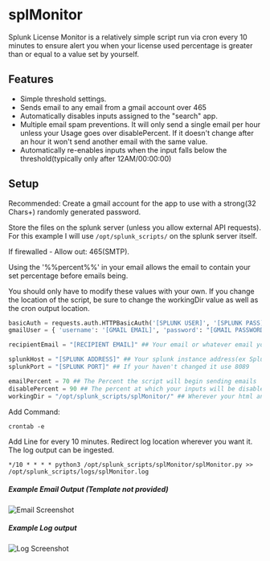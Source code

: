 # splMonitor
Splunk License Monitor is a relatively simple script run via cron every 10 minutes to ensure alert you when your license used percentage is greater than or equal to a value set by yourself.

## Features
 - Simple threshold settings.
 - Sends email to any email from a gmail account over 465
 - Automatically disables inputs assigned to the "search" app.
 - Multiple email spam preventions. It will only send a single email per hour unless your Usage goes over disablePercent. If it doesn't change after an hour it won't send another email with the same value.
 - Automatically re-enables inputs when the input falls below the threshold(typically only after 12AM/00:00:00)

## Setup
Recommended: Create a gmail account for the app to use with a strong(32 Chars+) randomly generated password.

Store the files on the splunk server (unless you allow external API requests). For this example I will use ```/opt/splunk_scripts/``` on the splunk server itself.

If firewalled - Allow out: 465(SMTP).

Using the '%%percent%%' in your email allows the email to contain your set percentage before emails being.

You should only have to modify these values with your own. If you change the location of the script, be sure to change the workingDir value as well as the cron output location.
```python
basicAuth = requests.auth.HTTPBasicAuth('[SPLUNK USER]', '[SPLUNK PASS]') ## Your splunk username/password
gmailUser = { 'username': '[GMAIL EMAIL]', 'password': "[GMAIL PASSWORD]" } ## Gmail account the script will use.

recipientEmail = "[RECIPIENT EMAIL]" ## Your email or whatever email you want to receive the alerts

splunkHost = "[SPLUNK ADDRESS]" ## Your splunk instance address(ex Splunk.home.net) or any IP (ex 172.16.100.5)
splunkPort = "[SPLUNK PORT]" ## If your haven't changed it use 8089

emailPercent = 70 ## The Percent the script will begin sending emails
disablePercent = 90 ## The percent at which your inputs will be disabled
workingDir = "/opt/splunk_scripts/splMonitor/" ## Wherever your html and json files are.
```

Add 
Command:
```
crontab -e
```
Add Line for every 10 minutes. Redirect log location wherever you want it. The log output can be ingested.
```
*/10 * * * * python3 /opt/splunk_scripts/splMonitor/splMonitor.py >> /opt/splunk_scripts/logs/splMonitor.log
```

##### Example Email Output (Template not provided)
![Email Screenshot](https://image.prntscr.com/image/7ZHKkZtKRTmzGO7nPPeqKA.png)

##### Example Log output
![Log Screenshot](https://image.prntscr.com/image/iE4AEhOOQ1i6IYNBLbUTWw.png)
